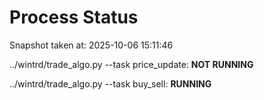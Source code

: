 # Process Status

Snapshot taken at: 2025-10-06 15:11:46

../wintrd/trade_algo.py --task price_update: **NOT RUNNING**

../wintrd/trade_algo.py --task buy_sell: **RUNNING**

